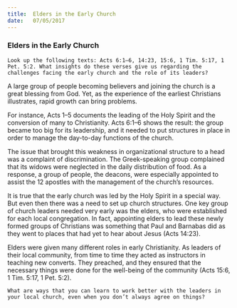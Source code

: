 ```yaml
---
title:  Elders in the Early Church
date:   07/05/2017
---
```


### Elders in the Early Church 

`Look up the following texts: Acts 6:1–6, 14:23, 15:6, 1 Tim. 5:17, 1 Pet. 5:2. What insights do these verses give us regarding the challenges facing the early church and the role of its leaders?`

A large group of people becoming believers and joining the church is a great blessing from God. Yet, as the experience of the earliest Christians illustrates, rapid growth can bring problems. 

For instance, Acts 1–5 documents the leading of the Holy Spirit and the conversion of many to Christianity. Acts 6:1–6 shows the result: the group became too big for its leadership, and it needed to put structures in place in order to manage the day-to-day functions of the church. 

The issue that brought this weakness in organizational structure to a head was a complaint of discrimination. The Greek-speaking group complained that its widows were neglected in the daily distribution of food. As a response, a group of people, the deacons, were especially appointed to assist the 12 apostles with the management of the church’s resources.

It is true that the early church was led by the Holy Spirit in a special way. But even then there was a need to set up church structures. One key group of church leaders needed very early was the elders, who were established for each local congregation. In fact, appointing elders to lead these newly formed groups of Christians was something that Paul and Barnabas did as they went to places that had yet to hear about Jesus (Acts 14:23).

Elders were given many different roles in early Christianity. As leaders of their local community, from time to time they acted as instructors in teaching new converts. They preached, and they ensured that the necessary things were done for the well-being of the community (Acts 15:6, 1 Tim. 5:17, 1 Pet. 5:2).

`What are ways that you can learn to work better with the leaders in your local church, even when you don’t always agree on things?`